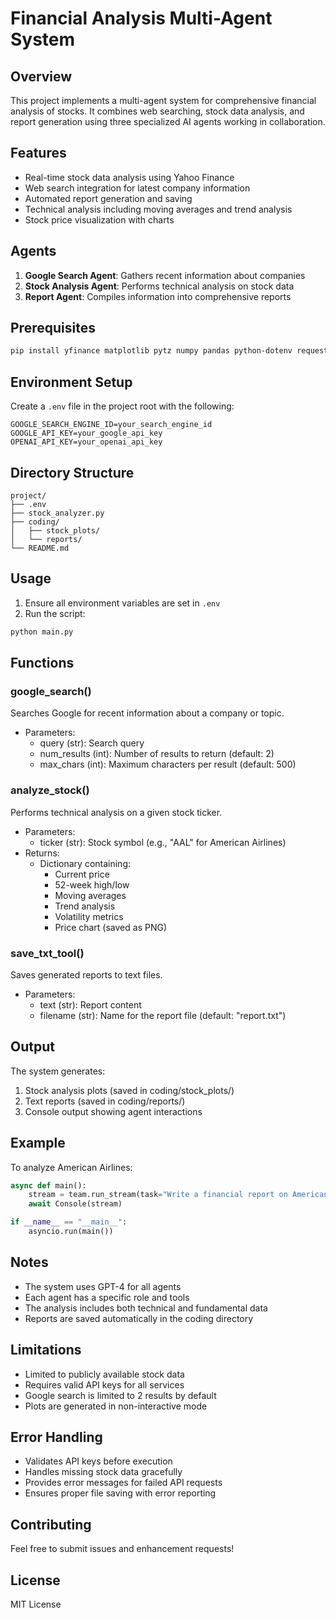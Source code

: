# Financial Analysis Multi-Agent System

## Overview
This project implements a multi-agent system for comprehensive financial analysis of stocks. It combines web searching, stock data analysis, and report generation using three specialized AI agents working in collaboration.

## Features
- Real-time stock data analysis using Yahoo Finance
- Web search integration for latest company information
- Automated report generation and saving
- Technical analysis including moving averages and trend analysis
- Stock price visualization with charts

## Agents
1. **Google Search Agent**: Gathers recent information about companies
2. **Stock Analysis Agent**: Performs technical analysis on stock data
3. **Report Agent**: Compiles information into comprehensive reports

## Prerequisites
```bash
pip install yfinance matplotlib pytz numpy pandas python-dotenv requests bs4 autogen
```

## Environment Setup
Create a `.env` file in the project root with the following:
```
GOOGLE_SEARCH_ENGINE_ID=your_search_engine_id
GOOGLE_API_KEY=your_google_api_key
OPENAI_API_KEY=your_openai_api_key
```

## Directory Structure
```
project/
├── .env
├── stock_analyzer.py
├── coding/
│   ├── stock_plots/
│   └── reports/
└── README.md
```

## Usage
1. Ensure all environment variables are set in `.env`
2. Run the script:
```python
python main.py
```

## Functions

### google_search()
Searches Google for recent information about a company or topic.
- Parameters:
  - query (str): Search query
  - num_results (int): Number of results to return (default: 2)
  - max_chars (int): Maximum characters per result (default: 500)

### analyze_stock()
Performs technical analysis on a given stock ticker.
- Parameters:
  - ticker (str): Stock symbol (e.g., "AAL" for American Airlines)
- Returns:
  - Dictionary containing:
    - Current price
    - 52-week high/low
    - Moving averages
    - Trend analysis
    - Volatility metrics
    - Price chart (saved as PNG)

### save_txt_tool()
Saves generated reports to text files.
- Parameters:
  - text (str): Report content
  - filename (str): Name for the report file (default: "report.txt")

## Output
The system generates:
1. Stock analysis plots (saved in coding/stock_plots/)
2. Text reports (saved in coding/reports/)
3. Console output showing agent interactions

## Example
To analyze American Airlines:
```python
async def main():
    stream = team.run_stream(task="Write a financial report on American airlines")
    await Console(stream)

if __name__ == "__main__":
    asyncio.run(main())
```

## Notes
- The system uses GPT-4 for all agents
- Each agent has a specific role and tools
- The analysis includes both technical and fundamental data
- Reports are saved automatically in the coding directory

## Limitations
- Limited to publicly available stock data
- Requires valid API keys for all services
- Google search is limited to 2 results by default
- Plots are generated in non-interactive mode

## Error Handling
- Validates API keys before execution
- Handles missing stock data gracefully
- Provides error messages for failed API requests
- Ensures proper file saving with error reporting

## Contributing
Feel free to submit issues and enhancement requests!

## License
MIT License